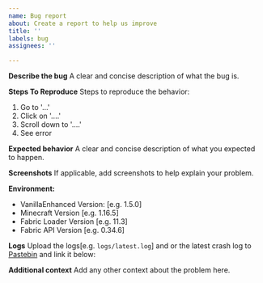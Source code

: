 ```yaml
---
name: Bug report
about: Create a report to help us improve
title: ''
labels: bug
assignees: ''

---
```


**Describe the bug**
A clear and concise description of what the bug is.

**Steps To Reproduce**
Steps to reproduce the behavior:
1. Go to '...'
2. Click on '....'
3. Scroll down to '....'
4. See error

**Expected behavior**
A clear and concise description of what you expected to happen.

**Screenshots**
If applicable, add screenshots to help explain your problem.

**Environment:**
 - VanillaEnhanced Version: [e.g. 1.5.0]
 - Minecraft Version [e.g. 1.16.5]
 - Fabric Loader Version [e.g. 11.3]
 - Fabric API Version [e.g. 0.34.6]

**Logs**
Upload the logs[e.g. `logs/latest.log`]  and or the latest crash log to [Pastebin](https://pastebin.com/) and link it below:


**Additional context**
Add any other context about the problem here.
